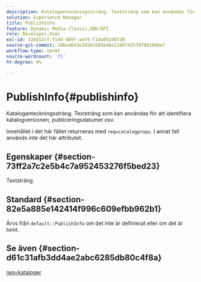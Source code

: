 ```yaml
---
description: Kataloganteckningssträng. Textsträng som kan användas för att identifiera katalogversionen, publiceringsdatumet osv.
solution: Experience Manager
title: PublishInfo
feature: Dynamic Media Classic,SDK/API
role: Developer,User
exl-id: 32bd12cf-f149-489f-ae74-f1da051d0730
source-git-commit: 206e4643e3926cb85b4be2189743578f88180be7
workflow-type: tm+mt
source-wordcount: '71'
ht-degree: 0%

---
```


# PublishInfo{#publishinfo}

Kataloganteckningssträng. Textsträng som kan användas för att identifiera katalogversionen, publiceringsdatumet osv.

Innehållet i det här fältet returneras med `req=catalogprops`. I annat fall används inte det här attributet.

## Egenskaper {#section-73ff2a7c2e5b4c7a952453276f5bed23}

Textsträng.

## Standard {#section-82e5a885e142414f996c609efbb962b1}

Ärvs från `default::PublishInfo` om det inte är definierat eller om det är tomt.

## Se även {#section-d61c31afb3dd4ae2abc6285db80c4f8a}

[req=kataloger](../../../../../is-api/http-ref/image-serving-api-ref/c-http-protocol-reference/c-command-reference/r-req/r-catalogprops.md#reference-d7f7438291dd44a1afb6963155625426)
